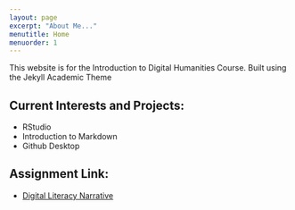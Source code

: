 ```yaml
---
layout: page
excerpt: "About Me..."
menutitle: Home
menuorder: 1
---
```


This website is for the Introduction to Digital Humanities Course. Built using the Jekyll Academic Theme

## Current Interests and Projects:

- RStudio
- Introduction to Markdown
- Github Desktop

## Assignment Link:

- [Digital Literacy Narrative](/dln-assignment/)